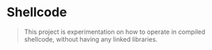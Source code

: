 # Shellcode

> This project is experimentation on how to operate in compiled shellcode, without having any linked libraries.
